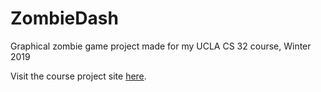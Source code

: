 # ZombieDash

Graphical zombie game project made for my UCLA CS 32 course, Winter 2019

Visit the course project site [here](https://web.cs.ucla.edu/classes/winter19/cs32/Projects/3/spec.html).
